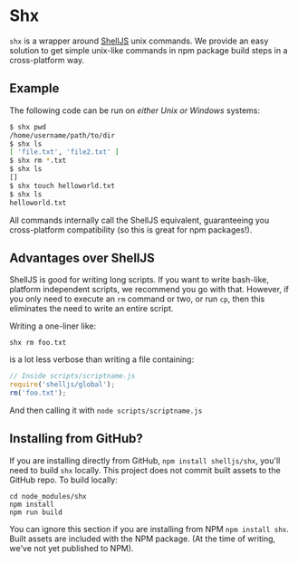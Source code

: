 Shx
===

`shx` is a wrapper around [ShellJS](https://github.com/shelljs/shelljs) unix
commands. We provide an easy solution to get simple unix-like commands in npm
package build steps in a cross-platform way.

Example
-------

The following code can be run on *either Unix or Windows* systems:

```Bash
$ shx pwd
/home/username/path/to/dir
$ shx ls
[ 'file.txt', 'file2.txt' ]
$ shx rm *.txt
$ shx ls
[]
$ shx touch helloworld.txt
$ shx ls
helloworld.txt
```

All commands internally call the ShellJS equivalent, guaranteeing you
cross-platform compatibility (so this is great for npm packages!).

Advantages over ShellJS
-----------------------

ShellJS is good for writing long scripts. If you want to write bash-like,
platform independent scripts, we recommend you go with that. However, if you only need to execute an `rm` command or two, or run `cp`, then this eliminates the need to write an entire script.

Writing a one-liner like:

```
shx rm foo.txt
```

is a lot less verbose than writing a file containing:

```Javascript
// Inside scripts/scriptname.js
require('shelljs/global');
rm('foo.txt');
```

And then calling it with `node scripts/scriptname.js`

Installing from GitHub?
----------------------

If you are installing directly from GitHub, `npm install shelljs/shx`, you'll need to build `shx` locally.  This project does not commit built assets to the GitHub repo.  To build locally:

```
cd node_modules/shx
npm install
npm run build
```

You can ignore this section if you are installing from NPM `npm install shx`.  Built assets are included with the NPM package. (At the time of writing, we've not yet published to NPM).
